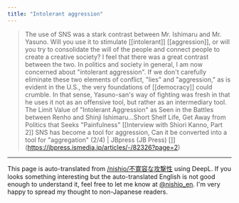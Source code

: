 ```yaml
---
title: "Intolerant aggression"
---
```


>  The use of SNS was a stark contrast between Mr. Ishimaru and Mr. Yasuno.
>  Will you use it to stimulate [[intolerant]] [[aggression]], or will you try to consolidate the will of the people and connect people to create a creative society? I feel that there was a great contrast between the two.
>  In politics and society in general, I am now concerned about "intolerant aggression". If we don't carefully eliminate these two elements of conflict, "lies" and "aggression," as is evident in the U.S., the very foundations of [[democracy]] could crumble.
>  In that sense, Yasuno-san's way of fighting was fresh in that he uses it not as an offensive tool, but rather as an intermediary tool.
The Limit Value of "Intolerant Aggression" as Seen in the Battles between Renho and Shinji Ishimaru...Short Shelf Life, Get Away from Politics that Seeks "Painfulness" [[Interview with Shiori Kanno, Part 2]] SNS has become a tool for aggression, Can it be converted into a tool for "aggregation" (2/4) | JBpress (JB Press) []](https://jbpress.ismedia.jp/articles/-/82326?page=2)

---
This page is auto-translated from [/nishio/不寛容な攻撃性](https://scrapbox.io/nishio/不寛容な攻撃性) using DeepL. If you looks something interesting but the auto-translated English is not good enough to understand it, feel free to let me know at [@nishio_en](https://twitter.com/nishio_en). I'm very happy to spread my thought to non-Japanese readers.